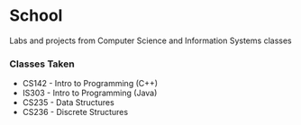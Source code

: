 # School
Labs and projects from Computer Science and Information Systems classes

### Classes Taken
- CS142 - Intro to Programming (C++)
- IS303 - Intro to Programming (Java)
- CS235 - Data Structures
- CS236 - Discrete Structures

